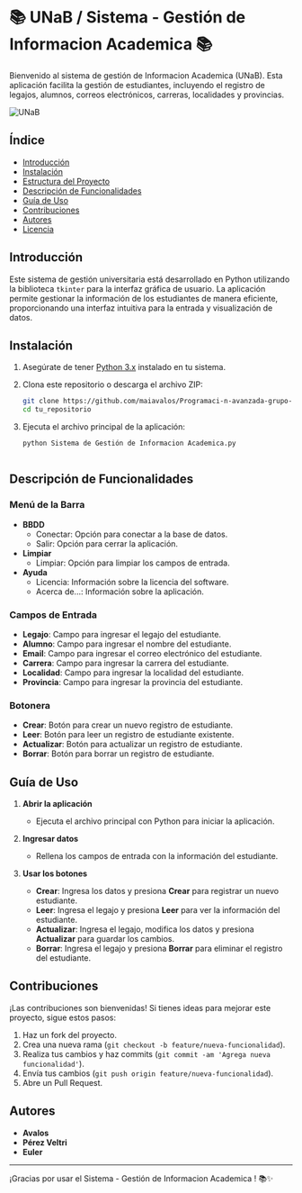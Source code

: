 # 📚 UNaB / Sistema - Gestión de Informacion Academica  📚

Bienvenido al sistema de gestión de Informacion Academica (UNaB). Esta aplicación facilita la gestión de estudiantes, incluyendo el registro de legajos, alumnos, correos electrónicos, carreras, localidades y provincias.

![UNaB](https://via.placeholder.com/1000x200?text=Sistema+-+Gestión+de+Informacion+Academica)

## Índice

- [Introducción](#introducción)
- [Instalación](#instalación)
- [Estructura del Proyecto](#estructura-del-proyecto)
- [Descripción de Funcionalidades](#descripción-de-funcionalidades)
- [Guía de Uso](#guía-de-uso)
- [Contribuciones](#contribuciones)
- [Autores](#autores)
- [Licencia](#licencia)

## Introducción

Este sistema de gestión universitaria está desarrollado en Python utilizando la biblioteca `tkinter` para la interfaz gráfica de usuario. La aplicación permite gestionar la información de los estudiantes de manera eficiente, proporcionando una interfaz intuitiva para la entrada y visualización de datos.

## Instalación

1. Asegúrate de tener [Python 3.x](https://www.python.org/downloads/) instalado en tu sistema.
2. Clona este repositorio o descarga el archivo ZIP:

    ```sh
    git clone https://github.com/maiavalos/Programaci-n-avanzada-grupo-tkinter.git
    cd tu_repositorio
    ```

3. Ejecuta el archivo principal de la aplicación:

    ```sh
    python Sistema de Gestión de Informacion Academica.py



## Descripción de Funcionalidades

### Menú de la Barra

- **BBDD**
  - Conectar: Opción para conectar a la base de datos.
  - Salir: Opción para cerrar la aplicación.
- **Limpiar**
  - Limpiar: Opción para limpiar los campos de entrada.
- **Ayuda**
  - Licencia: Información sobre la licencia del software.
  - Acerca de...: Información sobre la aplicación.

### Campos de Entrada

- **Legajo**: Campo para ingresar el legajo del estudiante.
- **Alumno**: Campo para ingresar el nombre del estudiante.
- **Email**: Campo para ingresar el correo electrónico del estudiante.
- **Carrera**: Campo para ingresar la carrera del estudiante.
- **Localidad**: Campo para ingresar la localidad del estudiante.
- **Provincia**: Campo para ingresar la provincia del estudiante.

### Botonera

- **Crear**: Botón para crear un nuevo registro de estudiante.
- **Leer**: Botón para leer un registro de estudiante existente.
- **Actualizar**: Botón para actualizar un registro de estudiante.
- **Borrar**: Botón para borrar un registro de estudiante.

## Guía de Uso

1. **Abrir la aplicación**
   - Ejecuta el archivo principal con Python para iniciar la aplicación.

2. **Ingresar datos**
   - Rellena los campos de entrada con la información del estudiante.

3. **Usar los botones**
   - **Crear**: Ingresa los datos y presiona **Crear** para registrar un nuevo estudiante.
   - **Leer**: Ingresa el legajo y presiona **Leer** para ver la información del estudiante.
   - **Actualizar**: Ingresa el legajo, modifica los datos y presiona **Actualizar** para guardar los cambios.
   - **Borrar**: Ingresa el legajo y presiona **Borrar** para eliminar el registro del estudiante.

## Contribuciones

¡Las contribuciones son bienvenidas! Si tienes ideas para mejorar este proyecto, sigue estos pasos:

1. Haz un fork del proyecto.
2. Crea una nueva rama (`git checkout -b feature/nueva-funcionalidad`).
3. Realiza tus cambios y haz commits (`git commit -am 'Agrega nueva funcionalidad'`).
4. Envía tus cambios (`git push origin feature/nueva-funcionalidad`).
5. Abre un Pull Request.

## Autores

- **Avalos**
- **Pérez Veltri**
- **Euler**



---

¡Gracias por usar el Sistema - Gestión de Informacion Academica ! 📚✨
